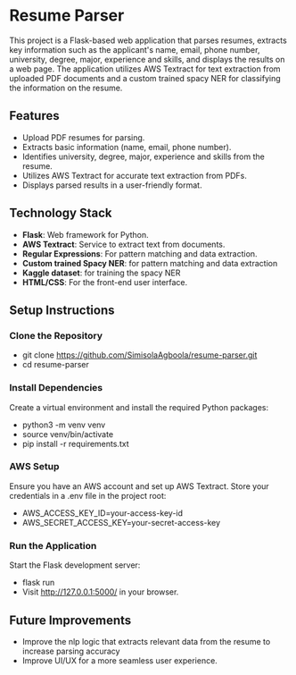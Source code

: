 # Resume Parser  

This project is a Flask-based web application that parses resumes, extracts key information such as the applicant's name, email, phone number, university, degree, major, experience and skills, and displays the results on a web page. The application utilizes AWS Textract for text extraction from uploaded PDF documents and a custom trained spacy NER for classifying the information on the resume.  


## Features  

* Upload PDF resumes for parsing.
* Extracts basic information (name, email, phone number).
* Identifies university, degree, major, experience and skills from the resume.
* Utilizes AWS Textract for accurate text extraction from PDFs.
* Displays parsed results in a user-friendly format.
  

## Technology Stack
* __Flask__: Web framework for Python.
* __AWS Textract__: Service to extract text from documents.
* __Regular Expressions__: For pattern matching and data extraction.
* __Custom trained Spacy NER__: for pattern matching and data extraction
* __Kaggle dataset__: for training the spacy NER
* __HTML/CSS__: For the front-end user interface.
  

## Setup Instructions  

### Clone the Repository  

* git clone https://github.com/SimisolaAgboola/resume-parser.git
* cd resume-parser  

### Install Dependencies  

Create a virtual environment and install the required Python packages:  

* python3 -m venv venv
* source venv/bin/activate
* pip install -r requirements.txt  

### AWS Setup  

Ensure you have an AWS account and set up AWS Textract. Store your credentials in a .env file in the project root:  

* AWS_ACCESS_KEY_ID=your-access-key-id
* AWS_SECRET_ACCESS_KEY=your-secret-access-key  

### Run the Application  

Start the Flask development server:  

* flask run
* Visit http://127.0.0.1:5000/ in your browser.  


## Future Improvements  

* Improve the nlp logic that extracts relevant data from the resume to increase parsing accuracy
* Improve UI/UX for a more seamless user experience.  

